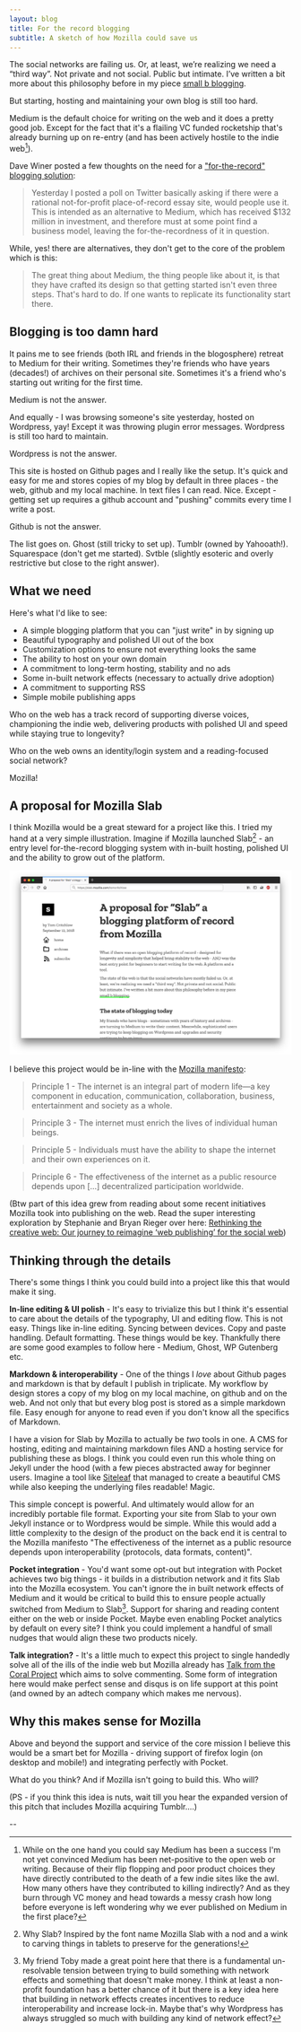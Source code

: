```yaml
---
layout: blog
title: For the record blogging
subtitle: A sketch of how Mozilla could save us
---
```


The social networks are failing us. Or, at least, we’re realizing we need a “third way”. Not private and not social. Public but intimate. I’ve written a bit more about this philosophy before in my piece [small b blogging](https://tomcritchlow.com/2018/02/23/small-b-blogging/).

But starting, hosting and maintaining your own blog is still too hard.

Medium is the default choice for writing on the web and it does a pretty good job. Except for the fact that it's a flailing VC funded rocketship that's already burning up on re-entry (and has been actively hostile to the indie web[^1]).

Dave Winer posted a few thoughts on the need for a ["for-the-record" blogging solution](http://scripting.com/2018/09/10/161928.html):

> Yesterday I posted a poll on Twitter basically asking if there were a rational not-for-profit place-of-record essay site, would people use it. This is intended as an alternative to Medium, which has received $132 million in investment, and therefore must at some point find a business model, leaving the for-the-recordness of it in question.

While, yes! there are alternatives, they don't get to the core of the problem which is this:

> The great thing about Medium, the thing people like about it, is that they have crafted its design so that getting started isn't even three steps. That's hard to do. If one wants to replicate its functionality start there.

## Blogging is too damn hard

It pains me to see friends (both IRL and friends in the blogosphere) retreat to Medium for their writing. Sometimes they're friends who have years (decades!) of archives on their personal site. Sometimes it's a friend who's starting out writing for the first time.

Medium is not the answer.

And equally - I was browsing someone's site yesterday, hosted on Wordpress, yay! Except it was throwing plugin error messages. Wordpress is still too hard to maintain.

Wordpress is not the answer.

This site is hosted on Github pages and I really like the setup. It's quick and easy for me and stores copies of my blog by default in three places - the web, github and my local machine. In text files I can read. Nice. Except - getting set up requires a github account and "pushing" commits every time I write a post.

Github is not the answer.

The list goes on. Ghost (still tricky to set up). Tumblr (owned by Yahooath!). Squarespace (don't get me started). Svtble (slightly esoteric and overly restrictive but close to the right answer).

## What we need

Here's what I'd like to see:

 - A simple blogging platform that you can "just write" in by signing up
 - Beautiful typography and polished UI out of the box
 - Customization options to ensure not everything looks the same
 - The ability to host on your own domain
 - A commitment to long-term hosting, stability and no ads
 - Some in-built network effects (necessary to actually drive adoption)
 - A commitment to supporting RSS
 - Simple mobile publishing apps

Who on the web has a track record of supporting diverse voices, championing the indie web, delivering products with polished UI and speed while staying true to longevity?

Who on the web owns an identity/login system and a reading-focused social network?

Mozilla!

## A proposal for Mozilla Slab

I think Mozilla would be a great steward for a project like this. I tried my hand at a very simple illustration. Imagine if Mozilla launched Slab[^2] - an entry level for-the-record blogging system with in-built hosting, polished UI and the ability to grow out of the platform.

![](/images/mozillaslab.png)

I believe this project would be in-line with the [Mozilla manifesto](https://www.mozilla.org/en-US/about/manifesto/):

> Principle 1 - The internet is an integral part of modern life—a key component in education, communication, collaboration, business, entertainment and society as a whole.

> Principle 3 - The internet must enrich the lives of individual human beings.

> Principle 5 - Individuals must have the ability to shape the internet and their own experiences on it.

> Principle 6 - The effectiveness of the internet as a public resource depends upon [...] decentralized participation worldwide.

(Btw part of this idea grew from reading about some recent initiatives Mozilla took into publishing on the web. Read the super interesting exploration by Stephanie and Bryan Rieger over here: [Rethinking the creative web: Our journey to reimagine ‘web publishing’ for the social web](https://medium.com/twill/rethinking-the-creative-web-our-journey-to-reimagine-web-publishing-for-the-social-web-26c2f347fcd0))


## Thinking through the details

There's some things I think you could build into a project like this that would make it sing.

**In-line editing & UI polish** - It's easy to trivialize this but I think it's essential to care about the details of the typography, UI and editing flow. This is not easy. Things like in-line editing. Syncing between devices. Copy and paste handling. Default formatting. These things would be key. Thankfully there are some good examples to follow here - Medium, Ghost, WP Gutenberg etc.

**Markdown & interoperability** - One of the things I *love* about Github pages and markdown is that by default I publish in triplicate. My workflow by design stores a copy of my blog on my local machine, on github and on the web. And not only that but every blog post is stored as a simple markdown file. Easy enough for anyone to read even if you don't know all the specifics of Markdown.

I have a vision for Slab by Mozilla to actually be *two* tools in one. A CMS for hosting, editing and maintaining markdown files AND a hosting service for publishing these as blogs. I think you could even run this whole thing on Jekyll under the hood (with a few pieces abstracted away for beginner users. Imagine a tool like [Siteleaf](https://www.siteleaf.com/) that managed to create a beautiful CMS while also keeping the underlying files readable! Magic.

This simple concept is powerful. And ultimately would allow for an incredibly portable file format. Exporting your site from Slab to your own Jekyll instance or to Wordpress would be simple. While this would add a little complexity to the design of the product on the back end it is central to the Mozilla manifesto "The effectiveness of the internet as a public resource depends upon interoperability (protocols, data formats, content)". 

**Pocket integration** - You'd want some opt-out but integration with Pocket achieves two big things - it builds in a distribution network and it fits Slab into the Mozilla ecosystem. You can't ignore the in built network effects of Medium and it would be critical to build this to ensure people actually switched from Medium to Slab[^3]. Support for sharing and reading content either on the web or inside Pocket. Maybe even enabling Pocket analytics by default on every site? I think you could implement a handful of small nudges that would align these two products nicely.

**Talk integration?** - It's a little much to expect this project to single handedly solve all of the ills of the indie web but Mozilla already has [Talk from the Coral Project](https://coralproject.net/talk/) which aims to solve commenting. Some form of integration here would make perfect sense and disqus is on life support at this point (and owned by an adtech company which makes me nervous).

## Why this makes sense for Mozilla

Above and beyond the support and service of the core mission I believe this would be a smart bet for Mozilla - driving support of firefox login (on desktop and mobile!) and integrating perfectly with Pocket.

What do you think? And if Mozilla isn't going to build this. Who will?

(PS - if you think this idea is nuts, wait till you hear the expanded version of this pitch that includes Mozilla acquiring Tumblr....)

--

[^1]: While on the one hand you could say Medium has been a success I'm not yet convinced Medium has been net-positive to the open web or writing. Because of their flip flopping and poor product choices they have directly contributed to the death of a few indie sites like the awl. How many others have they contributed to killing indirectly? And as they burn through VC money and head towards a messy crash how long before everyone is left wondering why we ever published on Medium in the first place?

[^2]: Why Slab? Inspired by the font name Mozilla Slab with a nod and a wink to carving things in tablets to preserve for the generations!

[^3]: My friend Toby made a great point here that there is a fundamental un-resolvable tension between trying to build something with network effects and something that doesn't make money. I think at least a non-profit foundation has a better chance of it but there is a key idea here that building in network effects creates incentives to reduce interoperability and increase lock-in. Maybe that's why Wordpress has always struggled so much with building any kind of network effect?